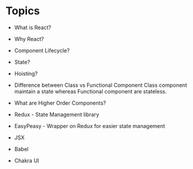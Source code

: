 # Topics
  
- What is React?
- Why React?
- Component Lifecycle?
- State?
- Hoisting?
- Difference between Class vs Functional Component
  Class component maintain a state whereas Functional component are stateless.
  
- What are Higher Order Components?
- Redux - State Management library
- EasyPeasy - Wrapper on Redux for easier state management
- JSX
- Babel
- Chakra UI
  
